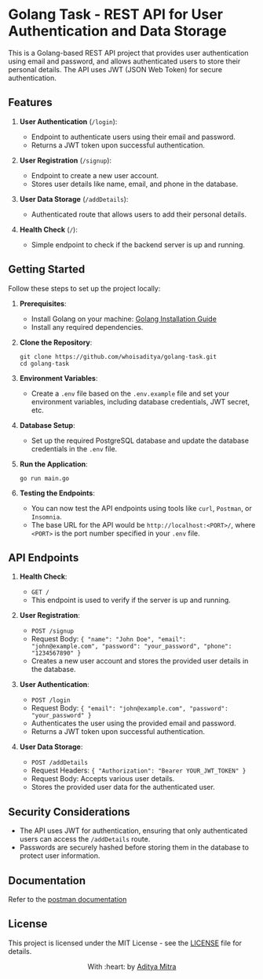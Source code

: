 # Golang Task - REST API for User Authentication and Data Storage

This is a Golang-based REST API project that provides user authentication using email and password, and allows authenticated users to store their personal details. The API uses JWT (JSON Web Token) for secure authentication.

## Features

1. **User Authentication** (`/login`):
   - Endpoint to authenticate users using their email and password.
   - Returns a JWT token upon successful authentication.

2. **User Registration** (`/signup`):
   - Endpoint to create a new user account.
   - Stores user details like name, email, and phone in the database.

3. **User Data Storage** (`/addDetails`):
   - Authenticated route that allows users to add their personal details.

4. **Health Check** (`/`):
   - Simple endpoint to check if the backend server is up and running.

## Getting Started

Follow these steps to set up the project locally:

1. **Prerequisites**:
   - Install Golang on your machine: [Golang Installation Guide](https://golang.org/doc/install)
   - Install any required dependencies.

2. **Clone the Repository**:
   ```
   git clone https://github.com/whoisaditya/golang-task.git
   cd golang-task
   ```

3. **Environment Variables**:
   - Create a `.env` file based on the `.env.example` file and set your environment variables, including database credentials, JWT secret, etc.

4. **Database Setup**:
   - Set up the required PostgreSQL database and update the database credentials in the `.env` file.

5. **Run the Application**:
   ```
   go run main.go
   ```

6. **Testing the Endpoints**:
   - You can now test the API endpoints using tools like `curl`, `Postman`, or `Insomnia`.
   - The base URL for the API would be `http://localhost:<PORT>/`, where `<PORT>` is the port number specified in your `.env` file.

## API Endpoints

1. **Health Check**:
   - `GET /`
   - This endpoint is used to verify if the server is up and running.

2. **User Registration**:
   - `POST /signup`
   - Request Body: `{ "name": "John Doe", "email": "john@example.com", "password": "your_password", "phone": "1234567890" }`
   - Creates a new user account and stores the provided user details in the database.

3. **User Authentication**:
   - `POST /login`
   - Request Body: `{ "email": "john@example.com", "password": "your_password" }`
   - Authenticates the user using the provided email and password.
   - Returns a JWT token upon successful authentication.

4. **User Data Storage**:
   - `POST /addDetails`
   - Request Headers: `{ "Authorization": "Bearer YOUR_JWT_TOKEN" }`
   - Request Body: Accepts various user details.
   - Stores the provided user data for the authenticated user.

## Security Considerations

- The API uses JWT for authentication, ensuring that only authenticated users can access the `/addDetails` route.
- Passwords are securely hashed before storing them in the database to protect user information.

## Documentation
Refer to the [postman documentation](https://documenter.getpostman.com/view/16151723/2s93m7V1VV)

## License
This project is licensed under the MIT License - see the [LICENSE](LICENSE) file for details.

<p align="center">
	With :heart: by <a href="https://github.com/whoisaditya" target="_blank">Aditya Mitra</a>
</p>

